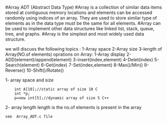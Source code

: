 #Array ADT (Abstract Data Type)
#Array is a collection of similar data items stored at contiguous memory locations and elements can be accessed randomly using indices of an array. They are used to store similar type of elements as in the data type must be the same for all elements.
#Array can be used to implement other data structures like linked list, stack, queue, tree, and graphs.
#Array is the simplest and most widely used data structure.

we will discuss the following topics :
    1-Array space
    2-Array size
    3-length of Array(NO.of elements)
    oprations on Array:
    1-Array display
    2-ADD(element)/append(element)
    3-insert(index,element)
    4-Delet(index)
    5-Search(element)
    6-Get(index)
    7-Set(index,element)
    8-Max()/Min()
    9-Reverse()
    10-Shift()/Rotate()

1- array space and size

        int A[10];//static array of size 10 C
        int *p;
        p=new int[5];//dynamic array of size 5 C++
2- array length
    length is the no.of elements is present in the array 

    see  Array_ADT.c file
    